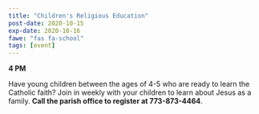```yaml
---
title: "Children's Religious Education"
post-date: 2020-10-15
exp-date: 2020-10-16
fawe: "fas fa-school"
tags: [event]
---
```

**4 PM**

Have young children between the ages of 4-5 who are ready to learn the Catholic faith? Join in weekly with your children to learn about Jesus as a family. **Call the parish office to register at 773-873-4464**.
